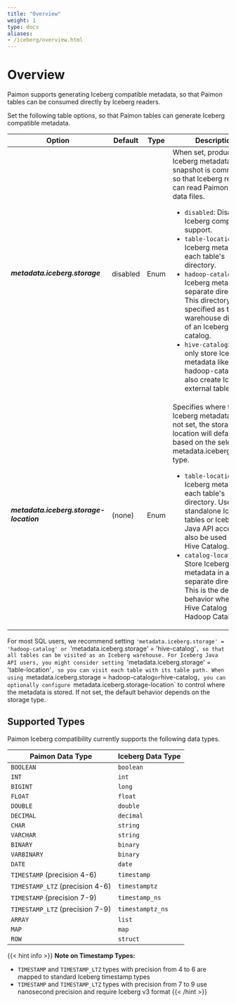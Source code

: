```yaml
---
title: "Overview"
weight: 1
type: docs
aliases:
- /iceberg/overview.html
---
```

<!--
Licensed to the Apache Software Foundation (ASF) under one
or more contributor license agreements.  See the NOTICE file
distributed with this work for additional information
regarding copyright ownership.  The ASF licenses this file
to you under the Apache License, Version 2.0 (the
"License"); you may not use this file except in compliance
with the License.  You may obtain a copy of the License at

  http://www.apache.org/licenses/LICENSE-2.0

Unless required by applicable law or agreed to in writing,
software distributed under the License is distributed on an
"AS IS" BASIS, WITHOUT WARRANTIES OR CONDITIONS OF ANY
KIND, either express or implied.  See the License for the
specific language governing permissions and limitations
under the License.
-->

# Overview

Paimon supports generating Iceberg compatible metadata,
so that Paimon tables can be consumed directly by Iceberg readers.

Set the following table options, so that Paimon tables can generate Iceberg compatible metadata.

<table class="table table-bordered">
    <thead>
    <tr>
      <th class="text-left" style="width: 20%">Option</th>
      <th class="text-left" style="width: 5%">Default</th>
      <th class="text-left" style="width: 10%">Type</th>
      <th class="text-left" style="width: 60%">Description</th>
    </tr>
    </thead>
    <tbody>
    <tr>
      <td><h5>metadata.iceberg.storage</h5></td>
      <td style="word-wrap: break-word;">disabled</td>
      <td>Enum</td>
      <td>
        When set, produce Iceberg metadata after a snapshot is committed, so that Iceberg readers can read Paimon's raw data files.
        <ul>
          <li><code>disabled</code>: Disable Iceberg compatibility support.</li>
          <li><code>table-location</code>: Store Iceberg metadata in each table's directory.</li>
          <li><code>hadoop-catalog</code>: Store Iceberg metadata in a separate directory. This directory can be specified as the warehouse directory of an Iceberg Hadoop catalog.</li>
          <li><code>hive-catalog</code>: Not only store Iceberg metadata like hadoop-catalog, but also create Iceberg external table in Hive.</li>
        </ul>
      </td>
    </tr>
    <tr>
      <td><h5>metadata.iceberg.storage-location</h5></td>
      <td style="word-wrap: break-word;">(none)</td>
      <td>Enum</td>
      <td>
        Specifies where to store Iceberg metadata files. If not set, the storage location will default based on the selected metadata.iceberg.storage type.
        <ul>
          <li><code>table-location</code>: Store Iceberg metadata in each table's directory. Useful for standalone Iceberg tables or Iceberg Java API access. Can also be used with Hive Catalog.</li>
          <li><code>catalog-location</code>: Store Iceberg metadata in a separate directory. This is the default behavior when using Hive Catalog or Hadoop Catalog.</li>
        </ul>
      </td>
    </tr>
    </tbody>
</table>

For most SQL users, we recommend setting `'metadata.iceberg.storage' = 'hadoop-catalog'
or `'metadata.iceberg.storage' = 'hive-catalog'`,
so that all tables can be visited as an Iceberg warehouse.
For Iceberg Java API users, you might consider setting `'metadata.iceberg.storage' = 'table-location'`,
so you can visit each table with its table path.
When using `metadata.iceberg.storage = hadoop-catalog` or `hive-catalog`,
you can optionally configure `metadata.iceberg.storage-location` to control where the metadata is stored.
If not set, the default behavior depends on the storage type.

## Supported Types

Paimon Iceberg compatibility currently supports the following data types.

| Paimon Data Type | Iceberg Data Type |
|----------------|-------------------|
| `BOOLEAN`      | `boolean`         |
| `INT`          | `int`             |
| `BIGINT`       | `long`            |
| `FLOAT`        | `float`           |
| `DOUBLE`       | `double`          |
| `DECIMAL`      | `decimal`         |
| `CHAR`         | `string`          |
| `VARCHAR`      | `string`          |
| `BINARY`       | `binary`          |
| `VARBINARY`    | `binary`          |
| `DATE`         | `date`            |
| `TIMESTAMP` (precision 4-6)   | `timestamp`       |
| `TIMESTAMP_LTZ` (precision 4-6) | `timestamptz`     |
| `TIMESTAMP` (precision 7-9)  | `timestamp_ns`    |
| `TIMESTAMP_LTZ` (precision 7-9) | `timestamptz_ns`  |
| `ARRAY`        | `list`            |
| `MAP`          | `map`             |
| `ROW`          | `struct`          |

{{< hint info >}}
**Note on Timestamp Types:**
- `TIMESTAMP` and `TIMESTAMP_LTZ` types with precision from 4 to 6 are mapped to standard Iceberg timestamp types
- `TIMESTAMP` and `TIMESTAMP_LTZ` types with precision from 7 to 9 use nanosecond precision and require Iceberg v3 format
{{< /hint >}}